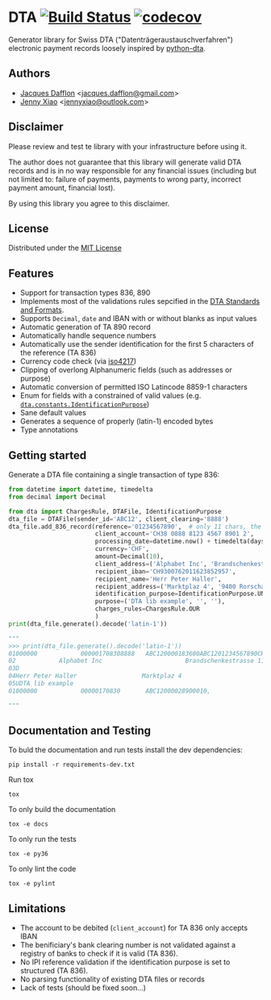 # DTA [![Build Status](https://travis-ci.org/BitySA/dta.svg?branch=master)](https://travis-ci.org/BitySA/dta) [![codecov](https://codecov.io/gh/BitySA/dta/branch/master/graph/badge.svg)](https://codecov.io/gh/BitySA/dta)


Generator library for Swiss DTA ("Datenträgeraustauschverfahren") electronic payment records loosely inspired by
[python-dta](https://pypi.python.org/pypi/python-dta).

## Authors
- [Jacques Dafflon](https://github.com/jacquesd) <[jacques.dafflon@gmail.com](mailto:jacques.dafflon@gmail.com)>
- [Jenny Xiao](https://github.com/jennyailin) <[jennyxiao@outlook.com](mailto:jennyxiao@outlook.com)>

## Disclaimer
Please review and test te library with your infrastructure before using it.

The author does not guarantee that this library will generate valid DTA records and is in no way responsible
for any financial issues (including but not limited to: failure of payments, payments to wrong party,
incorrect payment amount, financial lost).

By using this library you agree to this disclaimer.

## License
Distributed under the [MIT License](https://github.com/jacquesd/dta/blob/master/LICENSE)

## Features

- Support for transaction types 836, 890
- Implements most of the validations rules sepcified in the
[DTA Standards and Formats](https://www.six-interbank-clearing.com/dam/downloads/en/standardization/dta/dta.pdf).
- Supports `Decimal`, `date` and IBAN with or without blanks as input values
- Automatic generation of TA 890 record
- Automatically handle sequence numbers
- Automatically use the sender identification for the first 5 characters of the reference (TA 836)
- Currency code check (via [iso4217](https://pypi.python.org/pypi/iso4217))
- Clipping of overlong Alphanumeric fields (such as addresses or purpose)
- Automatic conversion of permitted ISO Latincode 8859-1 characters
- Enum for fields with a constrained of valid values
(e.g. [`dta.constants.IdentificationPurpose`](https://github.com/jacquesd/dta/blob/master/dta/constants.py#L20-L22))
- Sane default values
- Generates a sequence of properly (latin-1) encoded bytes
- Type annotations

## Getting started

Generate a DTA file containing a single transaction of type 836:

```python
from datetime import datetime, timedelta
from decimal import Decimal

from dta import ChargesRule, DTAFile, IdentificationPurpose
dta_file = DTAFile(sender_id='ABC12', client_clearing='8888')
dta_file.add_836_record(reference='01234567890',  # only 11 chars, the first 5 (sender id) are added automatically
                        client_account='CH38 0888 8123 4567 8901 2',
                        processing_date=datetime.now() + timedelta(days=1),  # next day
                        currency='CHF',
                        amount=Decimal(10),
                        client_address=('Alphabet Inc', 'Brandschenkestrasse 110', '8002 Zürich'),
                        recipient_iban='CH9300762011623852957',
                        recipient_name='Herr Peter Haller',
                        recipient_address=('Marktplaz 4', '9400 Rorschach'),
                        identification_purpose=IdentificationPurpose.UNSTRUCTURED,
                        purpose=('DTA lib example', '', ''),
                        charges_rules=ChargesRule.OUR
                        )
print(dta_file.generate().decode('latin-1'))

"""
>>> print(dta_file.generate().decode('latin-1'))
01000000            000001708308888   ABC120000183600ABC1201234567890CH3808888123456789012   170831CHF10,                       
02            Alphabet Inc                       Brandschenkestrasse 110            8002 Zuerich                                
03D                                                                      CH9300762011623852957                                  
04Herr Peter Haller                  Marktplaz 4                        9400 Rorschach                                          
05UDTA lib example                                                                                          0                   
01000000            00000170830       ABC12000028900010,                                                                        

"""
```

## Documentation and Testing
To buld the documentation and run tests install the dev dependencies:
```
pip install -r requirements-dev.txt
```
Run tox
```
tox
```

To only build the documentation
```
tox -e docs
```

To only run the tests
```
tox -e py36
```

To only lint the code
```
tox -e pylint
```

## Limitations
- The account to be debited (`client_account`) for TA 836 only accepts IBAN
- The benificiary's bank clearing number is not validated against a registry of banks to check if it is valid (TA 836).
- No IPI reference validation if the identification purpose is set to structured (TA 836).
- No parsing functionality of existing DTA files or records
- Lack of tests (should be fixed soon...)
